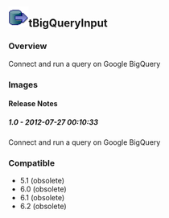 ## <img src='./logo.jpg' width='40' height='40'>tBigQueryInput

### Overview
Connect and run a query on Google BigQuery 
### Images




#### Release Notes

##### 1.0 - 2012-07-27 00:10:33
Connect and run a query on Google BigQuery 
### Compatible
 -  5.1 (obsolete)
 -   6.0 (obsolete)
 -   6.1 (obsolete)
 -   6.2 (obsolete)